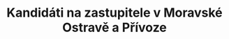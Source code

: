 ---
title: Kandidáti na zastupitele v Moravské Ostravě a Přívoze
uid: moap
leader:
  uid: david.witosz
  age: 41
  profession: místostarosta, zeměměřič
  party: Piráti

head: # čelo kandidátky (bez leadera) / lidé kteří mají fotku a _people/jmeno.md
  - uid: rostislav.reha
    age: 49
    profession: místostarosta, IT specialista
    party: Piráti
  - uid: barbora.vyka
    age: 35
    profession: OSVČ
    party: Piráti
  - uid: vaclav.parchansky
    age: 34
    profession: IT specialista
    party: Piráti
  - uid: martin.kucera
    age: 51
    profession: nakladatel
    party: Piráti
  - uid: jan.horak
    age: 38
    profession: projektový manažer
    party:
  - uid: jiri.klega
    age: 40
    profession: advokát
    party:
  - uid: jakub.susta
    age: 39
    profession: podnikatel
  - uid: pavel.brynda
    age: 40
    profession: čeledín na horské chatě
  - uid: jan.nemcek
    age: 36
    profession: spisovatel a učitel
tail: # zbytek kandidatky
      # jedinná povinná položka je name zbytek můžete vynechat
      # věk se uvádí k poslednímu dni voleb
  - name: doc. Mgr. Jiří Surůvka
    age: 61
    profession: vysokoškolský pedagog, výtvarný umělec
  - name: Ing. Petr Bainar
    age: 33
    profession: softwarový inženýr
  - name: Libor Forwarczny
    age: 45
    profession: geodet, zeměměřič
    party:
  - name: Prokop Hampl
    age: 40
    profession: stavbyvedoucí
    party:
  - name: Jan Liberda
    age: 30
    profession: IT tester
    party:
  - name: Michaela Siláková Perugini
    age: 29
    profession: podnikatelka
    party:
  - name: Bc. Aleš Vyka
    age: 34
    profession: byznys architekt v IT
    party:
  - name: Ing. Karolína Hřivnáč Rycková
    age: 33
    profession: vedoucí tiskového a PR oddělení
    party:
  - name: MgA. Daniela Zarodňanská, Ph.D.
    age: 31
    profession: koordinátorka pro kulturu (MMO), pedagog
    party:
  - name: Miroslav Kačín
    age: 38
    profession: vývojář fullstack
    party:
  - name: Bc. Kateřina Pončová
    age: 35
    profession: učitelka SŠ
    party:
  - name: Jan Plaček
    age: 40
    profession: specialista obchodní linky
    party:
  - name: Eva Řehová
    age: 46
    profession: sanitářka v nemocnici
    party:
  - name: Bc. Jakub Černota
    age: 25
    profession: student
    party:
  - name: Jeroným Bartoš
    age: 29
    profession: šéfkuchař, performer
    party:
---